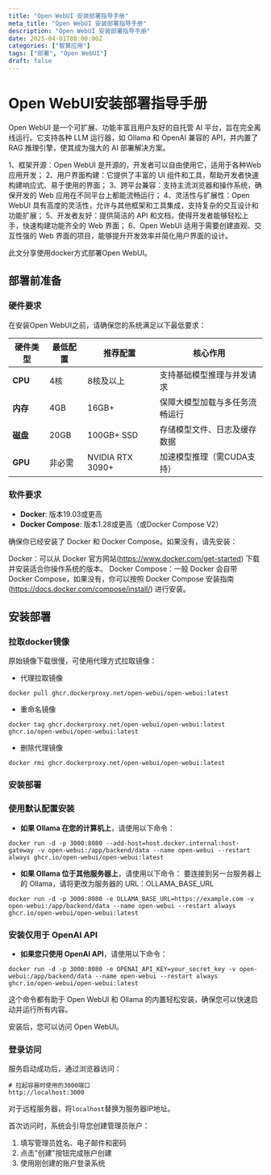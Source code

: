 ```yaml
---
title: "Open WebUI 安装部署指导手册"
meta_title: "Open WebUI 安装部署指导手册"
description: "Open WebUI 安装部署指导手册"
date: 2025-04-01T08:00:00Z
categories: ["智算应用"]
tags: ["部署", "Open WebUI"]
draft: false
---
```


# Open WebUI安装部署指导手册
Open WebUI 是一个可扩展、功能丰富且用户友好的自托管 AI 平台，旨在完全离线运行。它支持各种 LLM 运行器，如 Ollama 和 OpenAI 兼容的 API，并内置了 RAG 推理引擎，使其成为强大的 AI 部署解决方案。
<!--more-->
1、框架开源：Open WebUI 是开源的，开发者可以自由使用它，适用于各种Web 应用开发；
2、用户界面构建：它提供了丰富的 UI 组件和工具，帮助开发者快速构建响应式、易于使用的界面；
3、跨平台兼容：支持主流浏览器和操作系统，确保开发的 Web 应用在不同平台上都能流畅运行；
4、灵活性与扩展性：Open WebUI 具有高度的灵活性，允许与其他框架和工具集成，支持复杂的交互设计和功能扩展；
5、开发者友好：提供简洁的 API 和文档，使得开发者能够轻松上手，快速构建功能齐全的 Web 界面；
6、Open WebUI 适用于需要创建直观、交互性强的 Web 界面的项目，能够提升开发效率并简化用户界面的设计。

此文分享使用docker方式部署Open WebUI。

## 部署前准备

### 硬件要求

在安装Open WebUI之前，请确保您的系统满足以下最低要求：

| 硬件类型 | 最低配置 | 推荐配置         | 核心作用                       |
| -------- | -------- | ---------------- | ------------------------------ |
| **CPU**  | 4核      | 8核及以上        | 支持基础模型推理与并发请求     |
| **内存** | 4GB      | 16GB+            | 保障大模型加载与多任务流畅运行 |
| **磁盘** | 20GB     | 100GB+ SSD       | 存储模型文件、日志及缓存数据   |
| **GPU**  | 非必需   | NVIDIA RTX 3090+ | 加速模型推理（需CUDA支持）     |



### 软件要求

- **Docker**: 版本19.03或更高
- **Docker Compose**: 版本1.28或更高（或Docker Compose V2）

确保你已经安装了 Docker 和 Docker Compose。如果没有，请先安装：

Docker：可以从 Docker 官方网站(https://www.docker.com/get-started) 下载并安装适合你操作系统的版本。
Docker Compose：一般 Docker 会自带 Docker Compose，如果没有，你可以按照 Docker Compose 安装指南(https://docs.docker.com/compose/install/) 进行安装。



## 安装部署

### 拉取docker镜像

原始镜像下载很慢，可使用代理方式拉取镜像：

- 代理拉取镜像

```plain
docker pull ghcr.dockerproxy.net/open-webui/open-webui:latest
```

- 重命名镜像

```
docker tag ghcr.dockerproxy.net/open-webui/open-webui:latest ghcr.io/open-webui/open-webui:latest
```

- 删除代理镜像

```
docker rmi ghcr.dockerproxy.net/open-webui/open-webui:latest
```



### 安装部署

### 使用默认配置安装

- **如果 Ollama 在您的计算机上**，请使用以下命令：

```
docker run -d -p 3000:8080 --add-host=host.docker.internal:host-gateway -v open-webui:/app/backend/data --name open-webui --restart always ghcr.io/open-webui/open-webui:latest
```



- **如果 Ollama 位于其他服务器上**，请使用以下命令：
  要连接到另一台服务器上的 Ollama，请将更改为服务器的 URL：OLLAMA_BASE_URL​

```
docker run -d -p 3000:8080 -e OLLAMA_BASE_URL=https://example.com -v open-webui:/app/backend/data --name open-webui --restart always ghcr.io/open-webui/open-webui:latest
```



### 安装仅用于 OpenAI API

- **如果您只使用 OpenAI API**，请使用以下命令：

```
docker run -d -p 3000:8080 -e OPENAI_API_KEY=your_secret_key -v open-webui:/app/backend/data --name open-webui --restart always ghcr.io/open-webui/open-webui:latest
```



这个命令都有助于 Open WebUI 和 Ollama 的内置轻松安装，确保您可以快速启动并运行所有内容。

安装后，您可以访问 Open WebUI。  



### 登录访问

服务启动成功后，通过浏览器访问：

```text
# 拉起容器时使用的3000端口
http://localhost:3000
```

对于远程服务器，将`localhost`替换为服务器IP地址。

首次访问时，系统会引导您创建管理员账户：

1. 填写管理员姓名、电子邮件和密码
2. 点击"创建"按钮完成账户创建
3. 使用刚创建的账户登录系统
